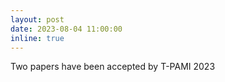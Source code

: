```yaml
---
layout: post
date: 2023-08-04 11:00:00
inline: true
---
```


Two papers have been accepted by T-PAMI 2023
